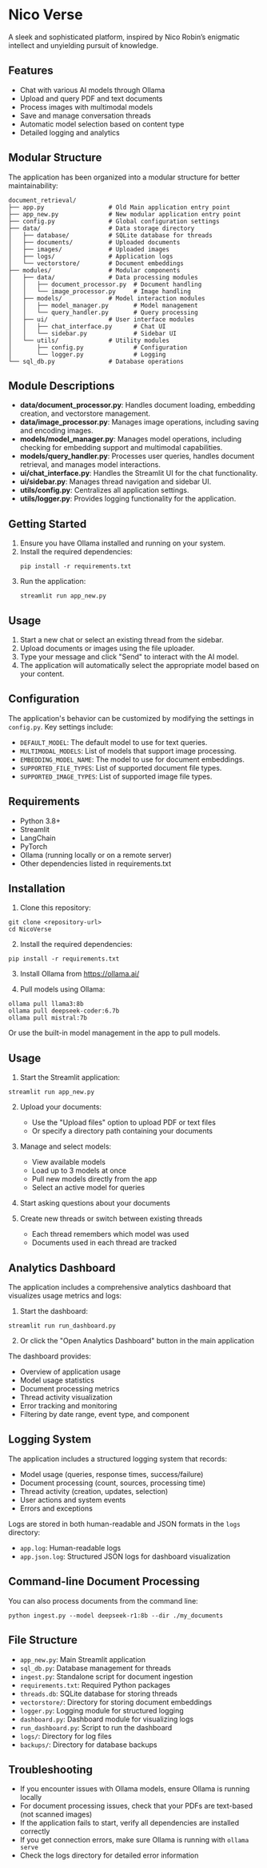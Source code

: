 # Nico Verse

A sleek and sophisticated platform, inspired by Nico Robin’s enigmatic intellect and unyielding pursuit of knowledge.

## Features

- Chat with various AI models through Ollama
- Upload and query PDF and text documents
- Process images with multimodal models
- Save and manage conversation threads
- Automatic model selection based on content type
- Detailed logging and analytics

## Modular Structure

The application has been organized into a modular structure for better maintainability:

```
document_retrieval/
├── app.py                  # Old Main application entry point
├── app_new.py              # New modular application entry point
├── config.py               # Global configuration settings
├── data/                   # Data storage directory
│   ├── database/           # SQLite database for threads
│   ├── documents/          # Uploaded documents
│   ├── images/             # Uploaded images
│   ├── logs/               # Application logs
│   └── vectorstore/        # Document embeddings
├── modules/                # Modular components
│   ├── data/               # Data processing modules
│   │   ├── document_processor.py  # Document handling
│   │   └── image_processor.py     # Image handling
│   ├── models/             # Model interaction modules
│   │   ├── model_manager.py       # Model management
│   │   └── query_handler.py       # Query processing
│   ├── ui/                 # User interface modules
│   │   ├── chat_interface.py      # Chat UI
│   │   └── sidebar.py             # Sidebar UI
│   └── utils/              # Utility modules
│       ├── config.py              # Configuration
│       └── logger.py              # Logging
└── sql_db.py               # Database operations
```

## Module Descriptions

- **data/document_processor.py**: Handles document loading, embedding creation, and vectorstore management.
- **data/image_processor.py**: Manages image operations, including saving and encoding images.
- **models/model_manager.py**: Manages model operations, including checking for embedding support and multimodal capabilities.
- **models/query_handler.py**: Processes user queries, handles document retrieval, and manages model interactions.
- **ui/chat_interface.py**: Handles the Streamlit UI for the chat functionality.
- **ui/sidebar.py**: Manages thread navigation and sidebar UI.
- **utils/config.py**: Centralizes all application settings.
- **utils/logger.py**: Provides logging functionality for the application.

## Getting Started

1. Ensure you have Ollama installed and running on your system.
2. Install the required dependencies:
   ```
   pip install -r requirements.txt
   ```
3. Run the application:
   ```
   streamlit run app_new.py
   ```

## Usage

1. Start a new chat or select an existing thread from the sidebar.
2. Upload documents or images using the file uploader.
3. Type your message and click "Send" to interact with the AI model.
4. The application will automatically select the appropriate model based on your content.

## Configuration

The application's behavior can be customized by modifying the settings in `config.py`. Key settings include:

- `DEFAULT_MODEL`: The default model to use for text queries.
- `MULTIMODAL_MODELS`: List of models that support image processing.
- `EMBEDDING_MODEL_NAME`: The model to use for document embeddings.
- `SUPPORTED_FILE_TYPES`: List of supported document file types.
- `SUPPORTED_IMAGE_TYPES`: List of supported image file types.

## Requirements

- Python 3.8+
- Streamlit
- LangChain
- PyTorch
- Ollama (running locally or on a remote server)
- Other dependencies listed in requirements.txt

## Installation

1. Clone this repository:
```
git clone <repository-url>
cd NicoVerse
```

2. Install the required dependencies:
```
pip install -r requirements.txt
```

3. Install Ollama from https://ollama.ai/

4. Pull models using Ollama:
```
ollama pull llama3:8b
ollama pull deepseek-coder:6.7b
ollama pull mistral:7b
```
Or use the built-in model management in the app to pull models.

## Usage

1. Start the Streamlit application:
```
streamlit run app_new.py
```

2. Upload your documents:
   - Use the "Upload files" option to upload PDF or text files
   - Or specify a directory path containing your documents

3. Manage and select models:
   - View available models
   - Load up to 3 models at once
   - Pull new models directly from the app
   - Select an active model for queries

4. Start asking questions about your documents

5. Create new threads or switch between existing threads
   - Each thread remembers which model was used
   - Documents used in each thread are tracked

## Analytics Dashboard

The application includes a comprehensive analytics dashboard that visualizes usage metrics and logs:

1. Start the dashboard:
```
streamlit run run_dashboard.py
```

2. Or click the "Open Analytics Dashboard" button in the main application

The dashboard provides:
- Overview of application usage
- Model usage statistics
- Document processing metrics
- Thread activity visualization
- Error tracking and monitoring
- Filtering by date range, event type, and component

## Logging System

The application includes a structured logging system that records:
- Model usage (queries, response times, success/failure)
- Document processing (count, sources, processing time)
- Thread activity (creation, updates, selection)
- User actions and system events
- Errors and exceptions

Logs are stored in both human-readable and JSON formats in the `logs` directory:
- `app.log`: Human-readable logs
- `app.json.log`: Structured JSON logs for dashboard visualization

## Command-line Document Processing

You can also process documents from the command line:

```
python ingest.py --model deepseek-r1:8b --dir ./my_documents
```

## File Structure

- `app_new.py`: Main Streamlit application
- `sql_db.py`: Database management for threads
- `ingest.py`: Standalone script for document ingestion
- `requirements.txt`: Required Python packages
- `threads.db`: SQLite database for storing threads
- `vectorstore/`: Directory for storing document embeddings
- `logger.py`: Logging module for structured logging
- `dashboard.py`: Dashboard module for visualizing logs
- `run_dashboard.py`: Script to run the dashboard
- `logs/`: Directory for log files
- `backups/`: Directory for database backups

## Troubleshooting

- If you encounter issues with Ollama models, ensure Ollama is running locally
- For document processing issues, check that your PDFs are text-based (not scanned images)
- If the application fails to start, verify all dependencies are installed correctly
- If you get connection errors, make sure Ollama is running with `ollama serve`
- Check the logs directory for detailed error information

